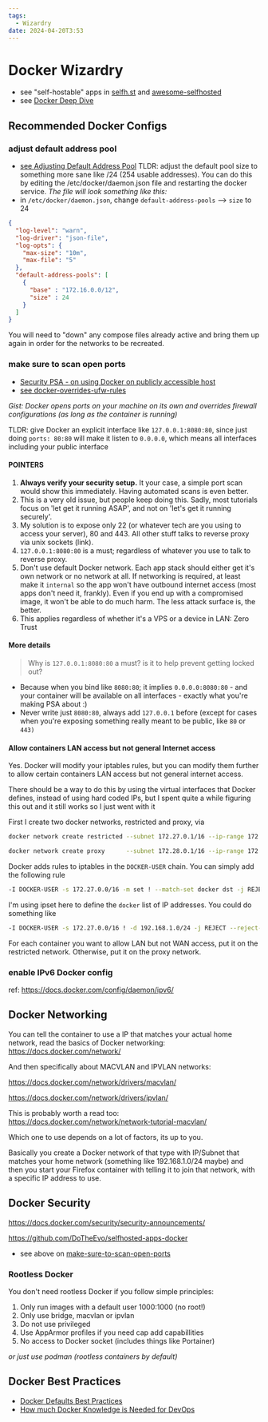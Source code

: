 ```yaml
---
tags:
  - Wizardry
date: 2024-04-20T3:53
---
```

<!-- 2024-04-20 (April 20, 2024 3:53 AM Saturday) -->

# Docker Wizardry
- see "self-hostable" apps in [selfh.st](https://selfh.st/apps/) and [awesome-selfhosted](https://awesome-selfhosted.net/)
- see [Docker Deep Dive](https://medium.com/@furkan.turkal/how-does-docker-actually-work-the-hard-way-a-technical-deep-diving-c5b8ea2f0422)
## Recommended Docker Configs

### adjust default address pool
- [see Adjusting Default Address Pool](/wizardry/devops/how-to-adjust-docker-default-address-pool.md)
TLDR: adjust the default pool size to something more sane like /24 (254 usable addresses). You can do this by editing the /etc/docker/daemon.json file and restarting the docker service.
*The file will look something like this:*
- in `/etc/docker/daemon.json`, change `default-address-pools` --> `size` to 24
```json
{
  "log-level": "warn",
  "log-driver": "json-file",
  "log-opts": {
    "max-size": "10m",
    "max-file": "5"
  },
  "default-address-pools": [
    {
      "base" : "172.16.0.0/12",
      "size" : 24
    }
  ]
}
```
You will need to "down" any compose files already active and bring them up again in order for the networks to be recreated.

### make sure to scan open ports 
- [Security PSA - on using Docker on publicly accessible host](https://www.reddit.com/r/selfhosted/comments/1cv2l3q/security_psa_for_anyone_using_docker_on_a/?share_id=opdJEA9xzpu0nmaaf1_3-&utm_content=1&utm_medium=android_app&utm_name=androidcss&utm_source=share&utm_term=1)
- [see docker-overrides-ufw-rules](docker-overrides-ufw-rules.md)

*Gist: Docker opens ports on your machine on its own and overrides firewall configurations (as long as the container is
running)*

TLDR: give Docker an explicit interface like `127.0.0.1:8080:80`, since just doing `ports: 80:80` will make it listen to
`0.0.0.0`, which means all interfaces including your public interface

#### POINTERS
1. **Always verify your security setup.** It your case, a simple port scan would show this immediately. Having automated scans is even better.
2. This is a very old issue, but people keep doing this. Sadly, most tutorials focus on 'let get it running ASAP', and not on 'let's get it running securely'.
3. My solution is to expose only 22 (or whatever tech are you using to access your server), 80 and 443. All other stuff talks to reverse proxy via unix sockets (link).
4. `127.0.0.1:8080:80` is a must; regardless of whatever you use to talk to reverse proxy.
5. Don't use default Docker network. Each app stack should either get it's own network or no network at all. If networking is required, at least make it `internal` so the app won't have outbound internet access (most apps don't need it, frankly). Even if you end up with a compromised image, it won't be able to do much harm. The less attack surface is, the better.
6. This applies regardless of whether it's a VPS or a device in LAN: Zero Trust

#### More details
> Why is `127.0.0.1:8080:80` a must? is it to help prevent getting locked out?
- Because when you bind like `8080:80`; it implies `0.0.0.0:8080:80` - and your container will be available on all interfaces - exactly what you're making PSA about :) 
- Never write just `8080:80`, always add `127.0.0.1` before (except for cases when you're exposing something really meant to be public, like `80` or `443)` 

#### Allow containers LAN access but not general Internet access 
Yes. Docker will modify your iptables rules, but you can modify them further to allow certain containers LAN access but not general internet access.

There should be a way to do this by using the virtual interfaces that Docker defines, instead of using hard coded IPs, but I spent quite a while figuring this out and it still works so I just went with it

First I create two docker networks, restricted and proxy, via
```bash
docker network create restricted --subnet 172.27.0.1/16 --ip-range 172.27.1.0/24

docker network create proxy      --subnet 172.28.0.1/16 --ip-range 172.28.1.0/24
```

Docker adds rules to iptables in the `DOCKER-USER` chain. You can simply add the following rule
```bash
-I DOCKER-USER -s 172.27.0.0/16 -m set ! --match-set docker dst -j REJECT --reject-with icmp-port-unreachable
```
I'm using ipset here to define the `docker` list of IP addresses. You could do something like
```bash
-I DOCKER-USER -s 172.27.0.0/16 ! -d 192.168.1.0/24 -j REJECT --reject-with icmp-port-unreachable
```

For each container you want to allow LAN but not WAN access, put it on the restricted network. Otherwise, put it on the proxy network.




### enable IPv6 Docker config
ref: https://docs.docker.com/config/daemon/ipv6/

## Docker Networking

You can tell the container to use a IP that matches your actual home network, read the basics of Docker networking: https://docs.docker.com/network/

And then specifically about MACVLAN and IPVLAN networks:

https://docs.docker.com/network/drivers/macvlan/

https://docs.docker.com/network/drivers/ipvlan/

This is probably worth a read too: https://docs.docker.com/network/network-tutorial-macvlan/

Which one to use depends on a lot of factors, its up to you.

Basically you create a Docker network of that type with IP/Subnet that matches your home network (something like 192.168.1.0/24 maybe) and then you start your Firefox container with telling it to join that network, with a specific IP address to use.

## Docker Security
https://docs.docker.com/security/security-announcements/ 

https://github.com/DoTheEvo/selfhosted-apps-docker

- see above on [make-sure-to-scan-open-ports](#make-sure-to-scan-open-ports)

### Rootless Docker

You don't need rootless Docker if you follow simple principles:
  1. Only run images with a default user 1000:1000 (no root!)
  2. Only use bridge, macvlan or ipvlan
  3. Do not use privileged
  4. Use AppArmor profiles if you need cap add capabillities
  5. No access to Docker socket (includes things like Portainer)

*or just use podman (rootless containers by default)*



## Docker Best Practices
- [Docker Defaults Best Practices](https://www.reddit.com/r/selfhosted/s/HWqUMxyZRf)
- [How much Docker Knowledge is Needed for DevOps](https://www.reddit.com/r/devops/comments/1cuvbkt/how_much_docker_knowledge_is_needed_for_a_job_in/)
